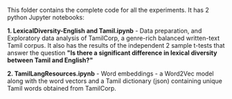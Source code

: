 This folder contains the complete code for all the experiments. It has 2 python Jupyter notebooks:

  **1. LexicalDiversity-English and Tamil.ipynb** - Data preparation, and Exploratory data analysis of TamilCorp, a genre-rich balanced written-text Tamil corpus. It also has the results of the independent 2 sample t-tests that answer the question **"Is there a significant difference in lexical diversity between Tamil and English?"**
  
  **2. TamilLangResources.ipynb** - Word embeddings - a Word2Vec model along with the word vectors and a Tamil dictionary (json) containing unique Tamil words obtained from TamilCorp.
